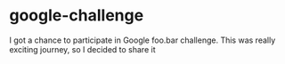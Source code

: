# google-challenge
I got a chance to participate in Google foo.bar challenge. This was really exciting journey, so I decided to share it
